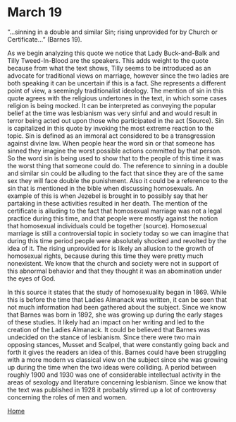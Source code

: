 # March 19 

“...sinning in a double and similar Sin; rising unprovided for by Church or Certificate…” (Barnes 19). 

As we begin analyzing this quote we notice that Lady Buck-and-Balk and Tilly Tweed-In-Blood are the speakers. This adds weight to the quote because from what the text shows, Tilly seems to be introduced as an advocate for traditional views on marriage, however since the two ladies are both speaking it can be uncertain if this is a fact. She represents a different point of view, a seemingly traditionalist ideology. The mention of sin in this quote agrees with the religious undertones in the text, in which some cases religion is being mocked. It can be interpreted as conveying the popular belief at the time was lesbianism was very sinful and and would result in terror being acted out upon those who participated in the act (Source). Sin is capitalized in this quote by invoking the most extreme reaction to the topic. Sin is defined as an immoral act considered to be a transgression against divine law. When people hear the word sin or that someone has sinned they imagine the worst possible actions committed by that person. So the word sin is being used to show that to the people of this time it was the worst thing that someone could do. The reference to sinning in a double and similar sin could be alluding to the fact that since they are of the same sex they will face double the punishment. Also it could be a reference to the sin that is mentioned in the bible when discussing homosexuals. An example of this is when Jezebel is brought in to possibly say that her partaking in these activities resulted in her death. The mention of the certificate is alluding to the fact that homosexual marriage was not a legal practice during this time, and that people were mostly against the notion that homosexual individuals could be together (source). Homosexual marriage is still a controversial topic in society today so we can imagine that during this time period people were absolutely shocked and revolted by the idea of it. The rising unprovided for is likely an allusion to the growth of homosexual rights, because during this time they were pretty much nonexistent.  We know that the church and society were not in support of this abnormal behavior and that they thought it was an abomination under the eyes of God. 

In this source it states that the study of homosexuality began in 1869. While this is before the time that Ladies Almanack was written, it can be seen that not much information had been gathered about the subject. Since we know that Barnes was born in 1892, she was growing up during the early stages of these studies. It likely had an impact on her writing and led to the creation of the Ladies Almanack. It could be believed that Barnes was undecided on the stance of lesbianism. Since there were two main opposing stances, Musset and Scalpel, that were constantly going back and forth it gives the readers an idea of this. Barnes could have been struggling with a more modern vs classical view on the subject since she was growing up during the time when the two ideas were colliding. A period between roughly 1900 and 1930 was one of considerable intellectual activity in the areas of sexology and literature concerning lesbianism. Since we know that the text was published in 1928 it probably stirred up a lot of controversy concerning the roles of men and women. 

[Home](https://gwilly.github.io/Ladies-Almanack)

